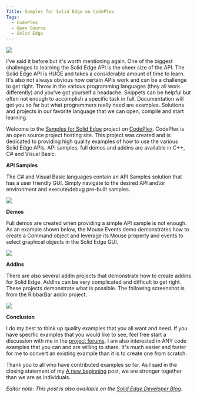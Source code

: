```yaml
---
Title: Samples for Solid Edge on CodePlex
Tags:
  - CodePlex
  - Open Source
  - Solid Edge
---
```


![](http://blob.jasonnewell.net/blog/2014-03-04_1.png)

I've said it before but it's worth mentioning again. One of the biggest challenges to learning the Solid Edge API is the sheer size of the API. The Solid Edge API is HUGE and takes a considerable amount of time to learn. It's also not always obvious how certain APIs work and can be a challenge to get right. Throw in the various programming languages (they all work differently) and you've got yourself a headache. Snippets can be helpful but often not enough to accomplish a specific task in full. Documentation will get you so far but what programmers really need are examples. Solutions and projects in our favorite language that we can open, compile and start learning.

Welcome to the [Samples for Solid Edge](http://solidedgesamples.codeplex.com/) project on [CodePlex](http://www.codeplex.com/). CodePlex is an open source project hosting site. This project was created and is dedicated to providing high quality examples of how to use the various Solid Edge APIs. API samples, full demos and addins are available in C++, C# and Visual Basic.

**API Samples**

The C# and Visual Basic languages contain an API Samples solution that has a user friendly GUI. Simply navigate to the desired API and\or environment and execute\debug pre-built samples.

![](http://blob.jasonnewell.net/blog/2014-03-04_2.png)

**Demos**

Full demos are created when providing a simple API sample is not enough. As an example shown below, the Mouse Events demo demonstrates how to create a Command object and leverage its Mouse property and events to select graphical objects in the Solid Edge GUI.

![](http://blob.jasonnewell.net/blog/2014-03-04_3.png)

**AddIns**

There are also several addin projects that demonstrate how to create addins for Solid Edge. AddIns can be very complicated and difficult to get right. These projects demonstrate what is possible. The following screenshot is from the RibbarBar addin project.

![](http://blob.jasonnewell.net/blog/2014-03-04_4.png)

**Conclusion**

I do my best to think up quality examples that you all want and need. If you have specific examples that you would like to see, feel free start a discussion with me in the [project forums](http://solidedgesamples.codeplex.com/discussions). I am also interested in ANY code examples that you can and are willing to share. It's much easier and faster for me to convert an existing example than it is to create one from scratch.

Thank you to all who have contributed examples so far. As I said in the closing statement of my [A new beginning](http://community.plm.automation.siemens.com/t5/Solid-Edge-Developer-Blog/A-new-beginning/ba-p/17911) post, we are stronger together than we are as individuals.

_Editor note: This post is also available on the [Solid Edge Developer Blog](http://community.plm.automation.siemens.com/t5/Solid-Edge-Developer-Blog/Samples-for-Solid-Edge-on-CodePlex/ba-p/24485)._